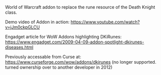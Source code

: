 World of Warcraft addon to replace the rune resource of the Death Knight class.

Demo video of Addon in action:
https://www.youtube.com/watch?v=jJm0ckpGLCU

Engadget article for WoW Addons highlighting DKiRunes:
https://www.engadget.com/2009-04-09-addon-spotlight-dkirunes-diseases.html

Previously accessable from Curse at:
https://www.curseforge.com/wow/addons/dkirunes
(no longer supported. turned ownership over to another developer in 2012)
